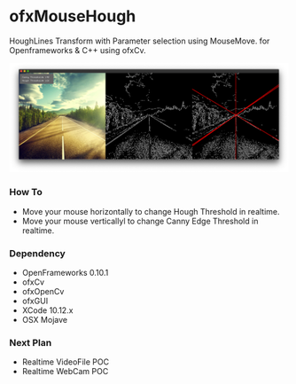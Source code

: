 # ofxMouseHough
HoughLines Transform with Parameter selection using MouseMove.
for Openframeworks & C++ using ofxCv.


![POC example]( https://github.com/bemoregt/ofxMouseHough/blob/master/ScrShot%207.png "POC")

### How To
- Move your mouse horizontally to change Hough Threshold in realtime. 
- Move your mouse verticallyl to change Canny Edge Threshold in realtime. 

### Dependency
- OpenFrameworks 0.10.1
- ofxCv
- ofxOpenCv
- ofxGUI
- XCode 10.12.x
- OSX Mojave

### Next Plan
- Realtime VideoFile POC
- Realtime WebCam POC



